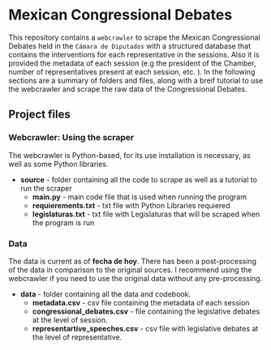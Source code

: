 # Mexican Congressional Debates 

This repository contains a `webcrawler` to scrape the Mexican Congressional Debates held in the `Cámara de Diputados` with a structured database that contains the interventions for each representative in the sessions. Also it is provided the metadata of each session (e.g the president of the Chamber, number of representatives present at each session, etc. ). In the following sections are a summary of folders and files, along with a breif tutorial to use the webcrawler and scrape the raw data of the Congressional Debates. 

## Project files

### Webcrawler: Using the scraper
The webcrawler is Python-based, for its use installation is necessary, as well as some Python libraries. 

* **source** - folder containing all the code to scrape as well as a tutorial to run the scraper
  * **main.py** - main code file that is used when running the program
  * **requierements.txt** - txt file with Python Libraries requiered
  * **legislaturas.txt** - txt file with Legislaturas that will be scraped when the program is run

### Data

The data is current as of **fecha de hoy**. There has been a post-processing of the data in comparison to the original sources. I recommend using the webcrawler if you need to use the original data without any pre-processing. 

* **data** - folder containing all the data and codebook. 
  * **metadata.csv** - csv file containing the metadata of each session
  * **congressional_debates.csv** - file containing the legislative debates at the level of session.
  * **representartive_speeches.csv** - csv file with legislative debates at the level of representative.
